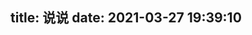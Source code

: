 title: 说说
date: 2021-03-27 19:39:10
---

<!-- 引用 artitalk -->
<script type="text/javascript" src="https://unpkg.com/artitalk"></script>
<!-- 存放说说的容器 -->
<div id="artitalk_main"></div>
<script>
new Artitalk({
    appId: 'p95RjGx6j5Cwoj8xsERtdmS5-MdYXbMMI', // Your LeanCloud appId
    appKey: 'TvUakGomspnB7yj35UupgRVt' // Your LeanCloud appKey
})
</script>